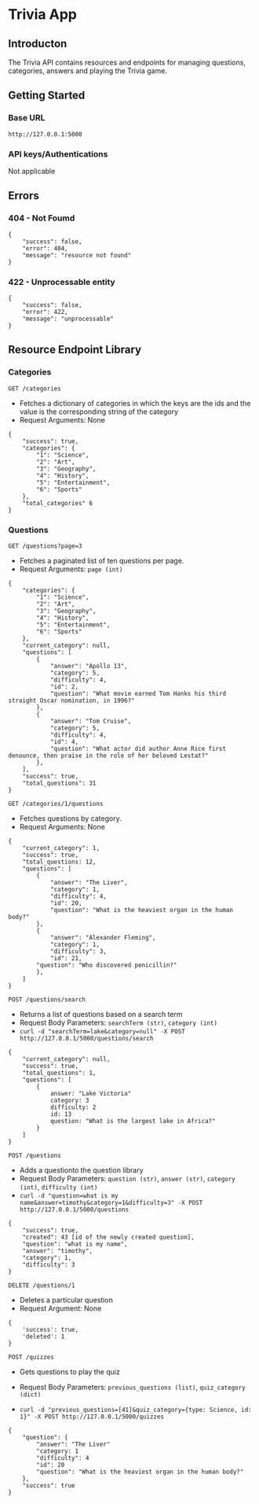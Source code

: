 # Trivia App
## Introducton
The Trivia API contains resources and endpoints for managing questions, categories, answers and playing the Trivia game.


## Getting Started
### Base URL
`http://127.0.0.1:5000`
### API keys/Authentications
Not applicable


## Errors
### 404 - Not Foumd

```
{
    "success": false,
    "error": 404,
    "message": "resource not found"
}
```

### 422 - Unprocessable entity
```
{
    "success": false,
    "error": 422,
    "message": "unprocessable"
}
```

## Resource Endpoint Library
### Categories
`GET /categories`
* Fetches a dictionary of categories in which the keys are the ids and the value is the corresponding string of the category
* Request Arguments: None

```
{
    "success": true,
    "categories": {
        "1": "Science",
        "2": "Art",
        "3": "Geography",
        "4": "History",
        "5": "Entertainment",
        "6": "Sports"
    },
    "total_categories" 6
}
```

### Questions
`GET /questions?page=3`
* Fetches a paginated list of ten questions per page.
* Request Arguments: `page (int)`

```
{
    "categories": { 
        "1": "Science",
        "2": "Art",
        "3": "Geography",
        "4": "History",
        "5": "Entertainment",
        "6": "Sports"
    },
    "current_category": null,
    "questions": [
        {
            "answer": "Apollo 13",
            "category": 5,
            "difficulty": 4,
            "id": 2,
            "question": "What movie earned Tom Hanks his third straight Oscar nomination, in 1996?"
        },
        {
            "answer": "Tom Cruise",
            "category": 5,
            "difficulty": 4,
            "id": 4,
            "question": "What actor did author Anne Rice first denounce, then praise in the role of her beloved Lestat?"
        },
    ],
    "success": true,
    "total_questions": 31
}
```

`GET /categories/1/questions`
* Fetches questions by category.
* Request Arguments: None

```
{
    "current_category": 1,
    "success": true,
    "total_questions: 12,
    "questions": [
        {
            "answer": "The Liver",
            "category": 1,
            "difficulty": 4,
            "id": 20,
            "question": "What is the heaviest organ in the human body?"
        },
        {
            "answer": "Alexander Fleming",
            "category": 1,
            "difficulty": 3,
            "id": 21,
        "question": "Who discovered penicillin?"
        },
    ]
}
```


`POST /questions/search`
* Returns a list of questions based on a search term
* Request Body Parameters: `searchTerm (str)`, `category (int)`
* `curl -d "searchTerm=lake&category=null" -X POST http://127.0.0.1/5000/questions/search`
```
{
    "current_category": null,
    "success": true,
    "total_questions": 1,
    "questions": [
        {
            answer: "Lake Victoria"
            category: 3
            difficulty: 2
            id: 13
            question: "What is the largest lake in Africa?"
        }
    ]
}
```

`POST /questions`
* Adds a questionto the question library
* Request Body Parameters: `question (str)`, `answer (str)`, `category (int)`, `difficulty (int)`
* `curl -d "question=what is my name&answer=timothy&category=1&difficulty=3" -X POST http://127.0.0.1/5000/questions`

```
{
    "success": true,
    "created": 43 [id of the newly created question],
    "question": "what is my name",
    "answer": "timothy",
    "category": 1,
    "difficulty": 3
}
```

`DELETE /questions/1`
* Deletes a particular question
* Request Argument: None
```
{
    'success': true,
    'deleted': 1
}
```

`POST /quizzes`
* Gets questions to play the quiz
* Request Body Parameters: `previous_questions (list)`, `quiz_category (dict)`

* `curl -d "previous_questions=[41]&quiz_category={type: Science, id: 1}" -X POST http://127.0.0.1/5000/quizzes`

```
{
    "question": {
        "answer": "The Liver"
        "category: 1
        "difficulty": 4
        "id": 20
        "question": "What is the heaviest organ in the human body?"
    },
    "success": true
}

